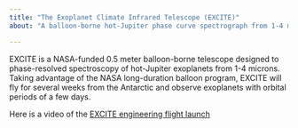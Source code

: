 ```yaml
---
title: "The Exoplanet Climate Infrared Telescope (EXCITE)"
about: "A balloon-borne hot-Jupiter phase curve spectrograph from 1-4 microns"

---
```

EXCITE is a NASA-funded 0.5 meter balloon-borne telescope designed to phase-resolved spectroscopy of hot-Jupiter exoplanets from 1-4 microns. Taking advantage of the NASA long-duration balloon program, EXCITE will fly for several weeks from the Antarctic and observe exoplanets with orbital periods of a few days. 

Here is a video of the [EXCITE engineering flight launch](https://youtu.be/gyccHyHTNWM)
